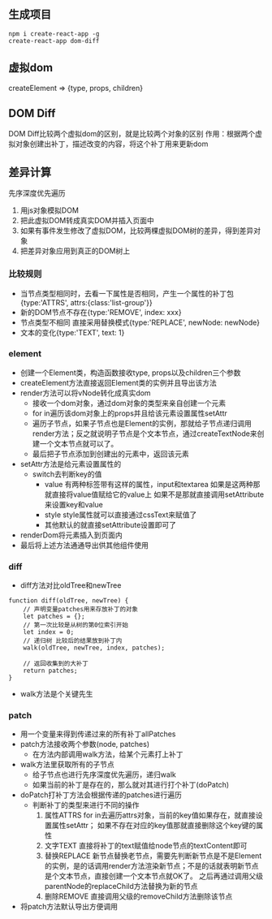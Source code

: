 ## 生成项目
```
npm i create-react-app -g
create-react-app dom-diff
```

## 虚拟dom
createElement => {type, props, children}

## DOM Diff
DOM Diff比较两个虚拟dom的区别，就是比较两个对象的区别
作用：根据两个虚拟对象创建出补丁，描述改变的内容，将这个补丁用来更新dom

## 差异计算
先序深度优先遍历
1. 用js对象模拟DOM
2. 把此虚拟DOM转成真实DOM并插入页面中
3. 如果有事件发生修改了虚拟DOM，比较两棵虚拟DOM树的差异，得到差异对象
4. 把差异对象应用到真正的DOM树上

### 比较规则
- 当节点类型相同时，去看一下属性是否相同，产生一个属性的补丁包{type:'ATTRS', attrs:{class:'list-group'}}
- 新的DOM节点不存在{type:'REMOVE', index: xxx}
- 节点类型不相同 直接采用替换模式{type:'REPLACE', newNode: newNode}
- 文本的变化{type:'TEXT', text: 1}

### element
- 创建一个Element类，构造函数接收type, props以及children三个参数
- createElement方法直接返回Element类的实例并且导出该方法
- render方法可以将vNode转化成真实dom
    - 接收一个dom对象，通过dom对象的类型来亲自创建一个元素
    - for in遍历该dom对象上的props并且给该元素设置属性setAttr
    - 遍历子节点，如果子节点也是Element的实例，那就给子节点递归调用render方法；反之就说明子节点是个文本节点，通过createTextNode来创建一个文本节点就可以了。
    - 最后把子节点添加到创建出的元素中，返回该元素
- setAttr方法是给元素设置属性的
    - switch去判断key的值
        - value
            有两种标签带有这样的属性，input和textarea
            如果是这两种那就直接将value值赋给它的value上
            如果不是那就直接调用setAttribute来设置key和value
        - style
            style属性就可以直接通过cssText来赋值了
        - 其他默认的就直接setAttribute设置即可了
- renderDom将元素插入到页面内
- 最后将上述方法通通导出供其他组件使用

### diff
- diff方法对比oldTree和newTree
```
function diff(oldTree, newTree) {
    // 声明变量patches用来存放补丁的对象
    let patches = {};
    // 第一次比较是从树的第0位索引开始
    let index = 0;
    // 递归树 比较后的结果放到补丁内
    walk(oldTree, newTree, index, patches);

    // 返回收集到的大补丁
    return patches;
}
```
- walk方法是个关键先生



### patch
- 用一个变量来得到传递过来的所有补丁allPatches
- patch方法接收两个参数(node, patches)
    - 在方法内部调用walk方法，给某个元素打上补丁
- walk方法里获取所有的子节点
    - 给子节点也进行先序深度优先遍历，递归walk
    - 如果当前的补丁是存在的，那么就对其进行打个补丁(doPatch)
- doPatch打补丁方法会根据传递的patches进行遍历
    - 判断补丁的类型来进行不同的操作
        1. 属性ATTRS
            for in去遍历attrs对象，当前的key值如果存在，就直接设置属性setAttr； 如果不存在对应的key值那就直接删除这个key键的属性
        2. 文字TEXT
            直接将补丁的text赋值给node节点的textContent即可
        3. 替换REPLACE
            新节点替换老节点，需要先判断新节点是不是Element的实例，是的话调用render方法渲染新节点；不是的话就表明新节点是个文本节点，直接创建一个文本节点就OK了。
            之后再通过调用父级parentNode的replaceChild方法替换为新的节点
        4. 删除REMOVE
            直接调用父级的removeChild方法删除该节点
- 将patch方法默认导出方便调用

